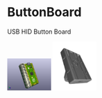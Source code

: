 # ButtonBoard
USB HID Button Board

<img width="20%" src="https://raw.githubusercontent.com/ideafablabs/ButtonBoard/main/kicad/Button_Board.jpg">
<img width="20%" src="https://raw.githubusercontent.com/ideafablabs/ButtonBoard/main/case/case2.png">

